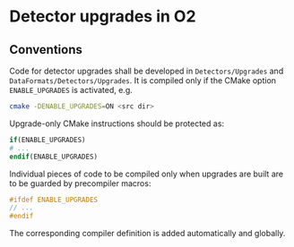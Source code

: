 <!-- doxy
\page refdocUpgrades Upgrades
/doxy -->

# Detector upgrades in O2

## Conventions

Code for detector upgrades shall be developed in `Detectors/Upgrades` and
`DataFormats/Detectors/Upgrades`. It is compiled only if the CMake option
`ENABLE_UPGRADES` is activated, e.g.
```sh
cmake -DENABLE_UPGRADES=ON <src dir>
```
Upgrade-only CMake instructions should be protected as:
```cmake
if(ENABLE_UPGRADES)
# ...
endif(ENABLE_UPGRADES)
```
Individual pieces of code to be compiled only when upgrades are built are
to be guarded by precompiler macros:
```c++
#ifdef ENABLE_UPGRADES
// ...
#endif
```
The corresponding compiler definition is added automatically and globally.
